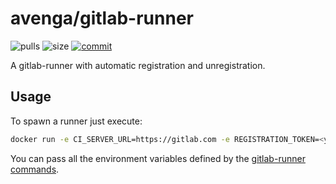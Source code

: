 # avenga/gitlab-runner

![pulls](https://img.shields.io/docker/pulls/avenga/gitlab-runner.svg)
![size](https://images.microbadger.com/badges/image/avenga/gitlab-runner.svg)
[![commit](https://images.microbadger.com/badges/commit/avenga/gitlab-runner.svg)](https://microbadger.com/images/avenga/gitlab-runner)

A gitlab-runner with automatic registration and unregistration.

## Usage

To spawn a runner just execute:
```bash
docker run -e CI_SERVER_URL=https://gitlab.com -e REGISTRATION_TOKEN=<your-token> avenga/gitlab-runner
```
You can pass all the environment variables defined by the
[gitlab-runner commands](https://docs.gitlab.com/runner/commands/).
